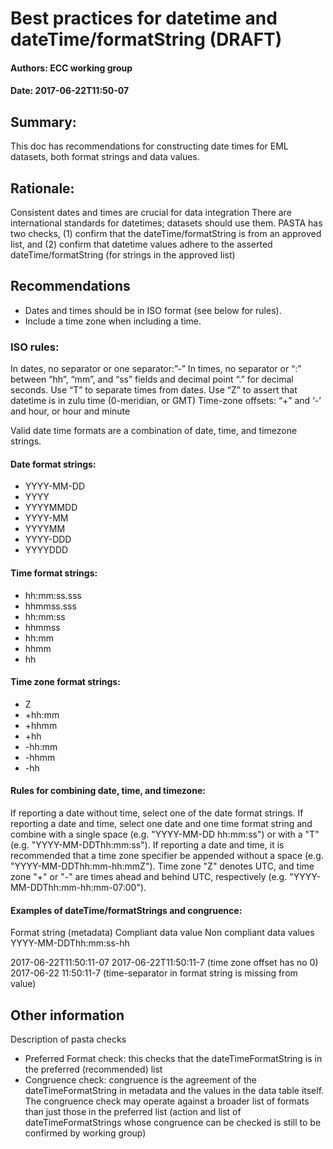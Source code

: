 # Best practices for datetime and dateTime/formatString (DRAFT)

#### Authors: ECC working group
#### Date: 2017-06-22T11:50-07

## Summary: 
This doc has recommendations for constructing date times for EML datasets, both format strings and data values.

## Rationale:
Consistent dates and times are crucial for data integration
There are international standards for datetimes; datasets should use them.
PASTA has two checks, (1) confirm that the dateTime/formatString is from an approved list, and 
(2) confirm that datetime values adhere to the asserted dateTime/formatString (for strings in the approved list)

## Recommendations
- Dates and times should be in ISO format (see below for rules).
- Include a time zone when including a time.

### ISO rules:
In dates, no separator or one separator:”-”
In times, no separator or “:” between “hh”, “mm”, and “ss” fields and decimal point “.” for decimal seconds.
Use “T” to separate times from dates.
Use “Z” to assert that datetime is in zulu time (0-meridian, or GMT) 
Time-zone offsets: 
“+” and ‘-’ and hour, or hour and minute

Valid date time formats are a combination of date, time, and timezone strings. 

#### Date format strings:

- YYYY-MM-DD
- YYYY
- YYYYMMDD
- YYYY-MM
- YYYYMM
- YYYY-DDD
- YYYYDDD

#### Time format strings:

- hh:mm:ss.sss
- hhmmss.sss
- hh:mm:ss
- hhmmss
- hh:mm
- hhmm
- hh

#### Time zone format strings:

- Z
- +hh:mm
- +hhmm
- +hh
- -hh:mm
- -hhmm
- -hh

#### Rules for combining date, time, and timezone:

If reporting a date without time, select one of the date format strings. If reporting a date and time, select one date and one time format string and combine with a single space (e.g. "YYYY-MM-DD hh:mm:ss") or with a "T" (e.g. "YYYY-MM-DDThh:mm:ss"). If reporting a date and time, it is recommended that a time zone specifier be appended without a space (e.g.  "YYYY-MM-DDThh:mm-hh:mmZ"). Time zone "Z" denotes UTC, and time zone "+" or "-" are times ahead and behind UTC, respectively (e.g. "YYYY-MM-DDThh:mm-hh:mm-07:00").

#### Examples of dateTime/formatStrings and congruence:

Format string (metadata)
Compliant data value
Non compliant data values
YYYY-MM-DDThh:mm:ss-hh

2017-06-22T11:50:11-07
2017-06-22T11:50:11-7 (time zone offset has no 0)
2017-06-22 11:50:11-7 (time-separator in format string is missing from value)

## Other information
Description of pasta checks
* Preferred Format check: this checks that the dateTimeFormatString is in the preferred (recommended) list
* Congruence check: congruence is the agreement of the dateTimeFormatString in metadata and the values in the data table itself. The congruence check may operate against a broader list of formats than just those in the preferred list (action and list of dateTimeFormatStrings whose congruence can be checked is still to be confirmed by working group)
